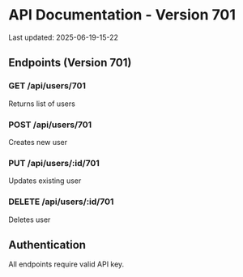 # API Documentation - Version 701
Last updated: 2025-06-19-15-22

## Endpoints (Version 701)

### GET /api/users/701
Returns list of users

### POST /api/users/701
Creates new user

### PUT /api/users/:id/701
Updates existing user

### DELETE /api/users/:id/701
Deletes user

## Authentication
All endpoints require valid API key.
